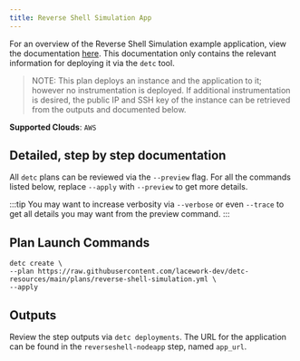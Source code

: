```yaml
---
title: Reverse Shell Simulation App
---
```


For an overview of the Reverse Shell Simulation example application, view the documentation [here](https://github.com/lacework-community/reverse-shell-simulation-app). This documentation only contains the relevant information for deploying it via the `detc` tool.

> NOTE: This plan deploys an instance and the application to it; however no instrumentation is deployed. If additional instrumentation is desired, the public IP and SSH key of the instance can be retrieved from the outputs and documented below.

**Supported Clouds**: `AWS`

## Detailed, step by step documentation

All `detc` plans can be reviewed via the `--preview` flag. For all the commands listed below, replace `--apply` with `--preview` to get more details.

:::tip
You may want to increase verbosity via `--verbose` or even `--trace` to get all details you may want from the preview command.
:::

## Plan Launch Commands

```
detc create \
--plan https://raw.githubusercontent.com/lacework-dev/detc-resources/main/plans/reverse-shell-simulation.yml \
--apply
```


## Outputs

Review the step outputs via `detc deployments`. The URL for the application can be found in the `reverseshell-nodeapp` step, named `app_url`.
